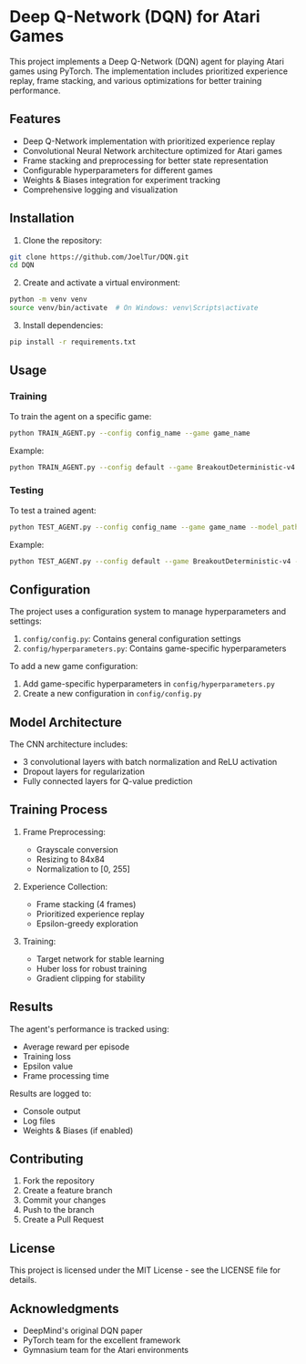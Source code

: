 # Deep Q-Network (DQN) for Atari Games

This project implements a Deep Q-Network (DQN) agent for playing Atari games using PyTorch. The implementation includes prioritized experience replay, frame stacking, and various optimizations for better training performance.


## Features

- Deep Q-Network implementation with prioritized experience replay
- Convolutional Neural Network architecture optimized for Atari games
- Frame stacking and preprocessing for better state representation
- Configurable hyperparameters for different games
- Weights & Biases integration for experiment tracking
- Comprehensive logging and visualization

## Installation

1. Clone the repository:
```bash
git clone https://github.com/JoelTur/DQN.git
cd DQN
```

2. Create and activate a virtual environment:
```bash
python -m venv venv
source venv/bin/activate  # On Windows: venv\Scripts\activate
```

3. Install dependencies:
```bash
pip install -r requirements.txt
```

## Usage

### Training

To train the agent on a specific game:

```bash
python TRAIN_AGENT.py --config config_name --game game_name
```

Example:
```bash
python TRAIN_AGENT.py --config default --game BreakoutDeterministic-v4
```

### Testing

To test a trained agent:

```bash
python TEST_AGENT.py --config config_name --game game_name --model_path path/to/model.pth
```

Example:
```bash
python TEST_AGENT.py --config default --game BreakoutDeterministic-v4 --model_path models/breakout_model.pth
```

## Configuration

The project uses a configuration system to manage hyperparameters and settings:

1. `config/config.py`: Contains general configuration settings
2. `config/hyperparameters.py`: Contains game-specific hyperparameters

To add a new game configuration:
1. Add game-specific hyperparameters in `config/hyperparameters.py`
2. Create a new configuration in `config/config.py`

## Model Architecture

The CNN architecture includes:
- 3 convolutional layers with batch normalization and ReLU activation
- Dropout layers for regularization
- Fully connected layers for Q-value prediction

## Training Process

1. Frame Preprocessing:
   - Grayscale conversion
   - Resizing to 84x84
   - Normalization to [0, 255]

2. Experience Collection:
   - Frame stacking (4 frames)
   - Prioritized experience replay
   - Epsilon-greedy exploration

3. Training:
   - Target network for stable learning
   - Huber loss for robust training
   - Gradient clipping for stability

## Results

The agent's performance is tracked using:
- Average reward per episode
- Training loss
- Epsilon value
- Frame processing time

Results are logged to:
- Console output
- Log files
- Weights & Biases (if enabled)

## Contributing

1. Fork the repository
2. Create a feature branch
3. Commit your changes
4. Push to the branch
5. Create a Pull Request

## License

This project is licensed under the MIT License - see the LICENSE file for details.

## Acknowledgments

- DeepMind's original DQN paper
- PyTorch team for the excellent framework
- Gymnasium team for the Atari environments 
